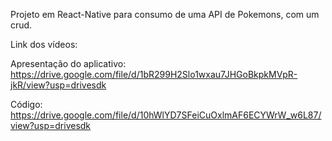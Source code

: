 Projeto em React-Native para consumo de uma API de Pokemons, com um crud.


Link dos vídeos:

Apresentação do aplicativo:
https://drive.google.com/file/d/1bR299H2Slo1wxau7JHGoBkpkMVpR-jkR/view?usp=drivesdk 

Código:
https://drive.google.com/file/d/10hWlYD7SFeiCuOxlmAF6ECYWrW_w6L87/view?usp=drivesdk 
